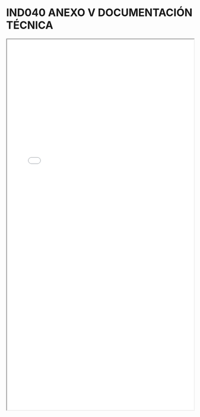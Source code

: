 # IND040 ANEXO V DOCUMENTACIÓN TÉCNICA

<iframe src="../IND040 ANEXO V DOCUMENTACIÓN TÉCNICA.pdf" width="100%" height="1000px"></iframe>
